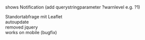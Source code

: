 shows Notification (add querystringparameter ?warnlevel e.g. ?1)


Standortabfrage mit Leaflet  
autoupdate  
removed jquery  
works on mobile (bugfix)  
